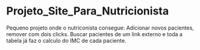 
# Projeto_Site_Para_Nutricionista


Pequeno projeto onde o nutriconista consegue: Adicionar novos pacientes, remover com dois clicks. Buscar pacientes de um link externo e toda a tabela já faz o calculo do IMC de cada paciente.


